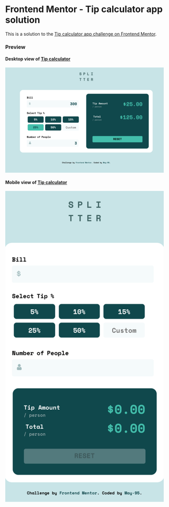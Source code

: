 # Frontend Mentor - Tip calculator app solution

This is a solution to the [Tip calculator app challenge on Frontend Mentor](https://www.frontendmentor.io/challenges/tip-calculator-app-ugJNGbJUX). 

### Preview
#### Desktop view of [Tip calculator](https://tip-calculator-brown-nu.vercel.app)
![](desktop-view.png)

#### Mobile view of [Tip calculator](https://tip-calculator-brown-nu.vercel.app/)
![](mobile-view.png)